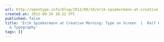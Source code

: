 ```yaml
---
url: http://opentype.info/blog/2012/09/19/erik-spiekermann-at-creative-morning-type-on-screen/
created_at: 2012-09-24 18:22 UTC
published: false
title: 'Erik Spiekermann at Creative Morning: Type on Screen  |  Ralf Herrmann: Wayfinding
  & Typography'
tags: []
---
```



